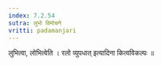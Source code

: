 ```yaml
---
index: 7.2.54
sutra: लुभो विमोचने
vritti: padamanjari
---
```


  लुभित्वा, लोभित्वेति । रलो व्युपधात् इत्यादिना कित्वविकल्पः ॥